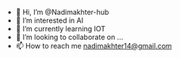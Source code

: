 - 👋 Hi, I’m @Nadimakhter-hub
- 👀 I’m interested in AI
- 🌱 I’m currently learning IOT
- 💞️ I’m looking to collaborate on ...
- 📫 How to reach me nadimakhter14@gmail.com

<!---
Nadimakhter-hub/Nadimakhter-hub is a ✨ special ✨ repository because its `README.md` (this file) appears on your GitHub profile.
You can click the Preview link to take a look at your changes.
--->
